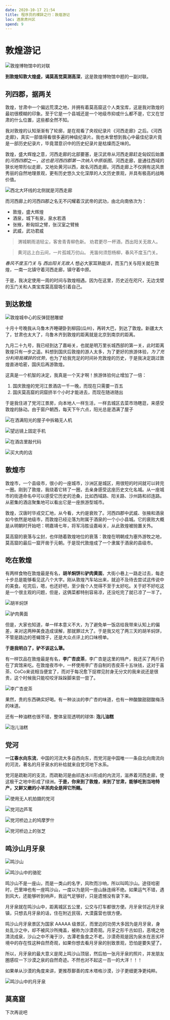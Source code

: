 ```yaml
---
date: 2020-10-17 21:54
title: 程序员的裸辞之行：敦煌游记
loc: 酒泉肃州区
spend: 9
--- 
```


# 敦煌游记

![敦煌博物馆中的对联](./assets/dunhuangduilian.jpg)

**到敦煌知敦大煌盛，谒莫高觉莫测高深**，这是敦煌博物馆中题的一副对联。

## 列四郡，据两关

敦煌，甘肃中一个偏远荒漠之地，并拥有着莫高窟这个人类宝库，这是我对敦煌的最初很模糊的印象。至于它是一个县城还是一个地级市抑或什么都不是，它又在甘肃的什么位置，这些都全然不知。

我对敦煌的认知渐渐有了轮廓，是在观看了央视纪录片《河西走廊》之后。《河西走廊》，真实一部值得看很多遍的神级纪录片。我也未曾想到我心中最佳纪录片竟是一部历史纪录片，毕竟潜意识中的历史纪录片是枯燥而乏味的。

敦煌，盛大辉煌之意，河西走廊的北部要塞，是汉武帝从河西走廊赶走匈奴后始置的*河西四郡*之一，*这也是河西四郡第一次纳入中原版图*。河西走廊，是通往西域的狭长地带形似走廊，又地处黄河以西，故名河西走廊。河西走廊上不仅拥有这风景秀丽的自然地理景观，更有历史悠久文化深厚的人文历史景观，并具有极高的战略价值。

![西北大环线的北侧就是河西走廊](./assets/xibeihuanxian.jpg)

而河西廊上的河西四郡之名无不闪耀着汉武帝的武功，由北向南依次为：

+ 敦煌，盛大辉煌
+ 酒泉，城下有泉，泉水若酒
+ 张掖，断匈奴之臂，张汉室之臂掖
+ 武威，武功君威

> 渭城朝雨浥轻尘，客舍青青柳色新。
> 劝君更尽一杯酒，西出阳关无故人。

> 黄河远上白云间，一片孤城万仞山。
> 羌笛何须怨杨柳，春风不度玉门关。

*春风不度玉门关* 与 *西出阳关无故人* 想必大家耳熟能详，而玉门关与阳关就在敦煌，一南一北镇守着河西走廊，镇守着中原。

于是，我决定使用一周的时间与敦煌相遇。因为在这里，历史近在咫尺，无边戈壁的玉门关和人类宝库莫高窟吸引着自己。

## 到达敦煌

![敦煌城中心的反弹琵琶雕塑](./assets/pipa.jpg)

十月十号晚我从乌鲁木齐睡硬卧到柳园(瓜州)，再转大巴，到达了敦煌。新疆太大了，甘肃也太大了，乌鲁木齐到敦煌的距离就是北京到南京的距离。

九月二十九号，我已经到达了嘉峪关，也就是明万里长城西部的第一关，此时距离敦煌只有一步之遥。料想到国庆后敦煌的游人太多，为了更好的旅游体验，*为了充分利用我裸辞的优势*，也为了给我充足的时间补充敦煌的历史，于是我决定跳过敦煌直进哈密，国庆后再游敦煌。

这真是一个机智的决定，我真是一个天才啊！旅游体验何止增加了一倍：

1. 国庆敦煌的党河江景酒店一千一晚，而现在只需要一百五
1. 国庆莫高窟的洞窟挤半个小时才能进去，而现在随进随出

于是我住进了党河江景房，向本地人一样生活，一样去城区去菜市场瞎逛，来感受敦煌的脉动。由于窗户朝西，每天下午六点，阳光总是洒满了屋子

![在洒满阳光的屋子中拆箱无人机](./assets/wurenji.jpg)

![望远镜上固定手机](./assets/wangyuanjing.jpg)

![在酒店里敲代码](./assets/qiaodaima.jpg)

![买大肉的店](./assets/darou.jpg)

## 敦煌市

敦煌市，一个县级市，很小的一座城市，沙洲区是城区，用很短的时间就可以转完一圈。刚到了敦煌，我绕着它转了一圈，去亲身感受这座历史文化名城。从一座城市的街道命名中可以感受它历史的沧桑，比如西域路、阳关路、沙州路和祁连路。从密集的酒店聚集地可以看出它是一座旅游型城市。

敦煌，汉唐时华戎交汇地，从今看，大约是衰败了。河西四郡中武威、张掖和酒泉如今依然是地级市，而敦煌已经沦落为附属于酒泉的一个小小县城。它的衰败大概是从明朝时开始吧：明嘉靖七年，将军冯胜设嘉峪关，从此敦煌被抛置关外。

莫高窟的衰落与尘封，也伴随着敦煌地位的衰落：敦煌在明朝成为塞外游牧之地，莫高窟的最后一窟开凿于元朝。于是现代敦煌成了一个隶属于酒泉的县级市。

## 吃在敦煌

有两样食物在敦煌最是有名，**胡羊焖饼**和**驴肉黄面**，大街小巷上一路走过去，每走十步总是能够看见这八个大字。刚从敦煌汽车站出来，就迫不及待去尝试这传说中的美食。吃完后，嗯，也还好吧，至少我个人觉得不至于太好吃。关于好不好吃这是一个很主观的问题，但是，这俩菜都特别容易凉，还没吃完了就已凉了一半了。

![胡羊焖饼](./assets/huyangmenbing.jpg)

![驴肉黄面](./assets/lvrouhuangmian.jpg)

但是，大家也知道，单一样本意义不大，为了避免单一饭店给我带来认知上的偏差，来对这两种美食造成误解，那就罪过大了。于是我又吃了两三天的胡羊焖饼，不管是路边的苍蝇馆子，还是大众点评上的口味榜单。

**于是我明白了，驴不该这么犟。**

有一样饮品在敦煌最是有名，**李广杏皮茶**，李广杏是这里的特产，我还买了两斤扔在了宾馆来吃。在敦煌夜市中，一杯使用李广杏自制的杏皮茶十五块钱，这对于喜茶、CoCo来说相当便宜了，而对于每况愈下捉襟见肘身无分文的我来说还是很贵，这个时候我只能咬咬牙跺跺脚来尝一尝了。

![李广杏皮茶](./assets/xingpicha.jpg)

果然，贵的东西确实好喝。有一种淡淡的李广杏的味道，也有一种酸酸甜甜酸梅汤的味道。

还有一种油糕也很不错，整体呈现透明的球体: **泡儿油糕**

![泡儿油糕](./assets/yougao.jpg)

## 党河

**一江春水向东流**，中国的河流大多自西向东，而党河是中国唯一一条自北向南流向的河流，著名的月牙泉水的补给就来自党河地下水系。

党河是疏勒河的支流，而疏勒河是由祁连冰川形成的内流河，滋养着河西走廊，使这极干之地中形成了绿洲。**于是，你来到了敦煌，来到了甘肃，能够吃到当地特产，又鲜又嫩的小羊羔肉全是拜它所赐。**

![使用无人机拍摄的党河](./assets/danghe.jpg)

![党河边芦苇](./assets/dangheluwei.jpg)

![党河桥边上的鸠摩罗什](./assets/danghejiumoluoshi.jpg)

![党河桥边上的张芝](./assets/danghezhangzhi.jpg)

## 鸣沙山月牙泉

![鸣沙山](./assets/mingshashan.jpg)

![鸣沙山中的骆驼](./assets/luotuo.jpg)

鸣沙山不是一座山，而是一类山的名字，风吹而沙响，所以叫鸣沙山。途径哈密时，巴里坤也有一座鸣沙山，一度以为是同一座山脉连绵不绝。如果运气不错，遇到风大，还能够听到响声，我运气足够好，只是遗憾没有录下来。

月牙泉就在鸣沙山中，距离城区五公里，公交与打车都很方便。月牙泉邻近月牙泉镇，只想去月牙泉的话，住在附近民宿，大漠露营也很方便。

鸣沙山月牙泉景区为国家 AAAAA 级景区，而里边的功劳大多因为是月牙泉，身处乱沙之中，却不被风沙所掩盖，被称为沙漠奇观。月牙之形千古如旧，恶境之地清流成泉，沙山之中不淹于沙，古潭老鱼食之不老。沙漠奇观是因为泉水在恶劣环境中的存在性这种自然奇观，如果你想去看月牙泉的别致景观，恐怕是要失望了。

所以，月牙泉的最大意义是爬上鸣沙山顶层，然后拍一张月牙泉的照片，并发朋友圈感叹一下沙漠之泉的自然奇迹。不然也对不起这一百一的大洋！！！

如果单从沙漠的角度来讲，更推荐鄯善的库木塔格沙漠，沙子更细更净更纯粹。

![鸣沙山中的月牙泉](./assets/yueyaquan.jpg)

## 莫高窟

下次再说吧
